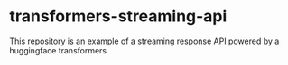 # transformers-streaming-api
This repository is an example of a streaming response API powered by a huggingface transformers
